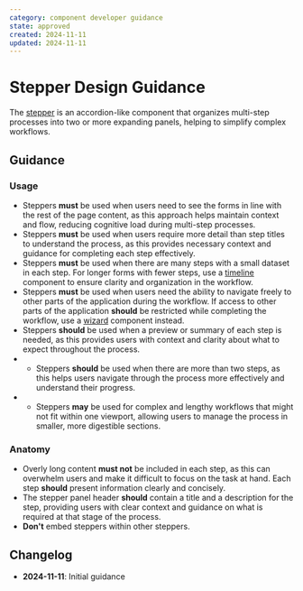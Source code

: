 ```yaml
---
category: component developer guidance
state: approved
created: 2024-11-11
updated: 2024-11-11
---
```


# Stepper Design Guidance

The [stepper](https://clarity.design/documentation/stepper) is an accordion-like component that organizes multi-step processes into two or more expanding panels, helping to simplify complex workflows.

## Guidance

### Usage

- Steppers **must** be used when users need to see the forms in line with the rest of the page content, as this approach helps maintain context and flow, reducing cognitive load during multi-step processes.
- Steppers **must** be used when users require more detail than step titles to understand the process, as this provides necessary context and guidance for completing each step effectively.
- Steppers **must** be used when there are many steps with a small dataset in each step. For longer forms with fewer steps, use a [timeline](https://clarity.design/documentation/timeline) component to ensure clarity and organization in the workflow.
- Steppers **must** be used when users need the ability to navigate freely to other parts of the application during the workflow. If access to other parts of the application **should** be restricted while completing the workflow, use a [wizard](https://clarity.design/documentation/wizard) component instead.
- Steppers **should** be used when a preview or summary of each step is needed, as this provides users with context and clarity about what to expect throughout the process.
- - Steppers **should** be used when there are more than two steps, as this helps users navigate through the process more effectively and understand their progress.
- - Steppers **may** be used for complex and lengthy workflows that might not fit within one viewport, allowing users to manage the process in smaller, more digestible sections.

### Anatomy

- Overly long content **must not** be included in each step, as this can overwhelm users and make it difficult to focus on the task at hand. Each step **should** present information clearly and concisely.
- The stepper panel header **should** contain a title and a description for the step, providing users with clear context and guidance on what is required at that stage of the process.
-  **Don't** embed steppers within other steppers.

## Changelog

- **2024-11-11**: Initial guidance
